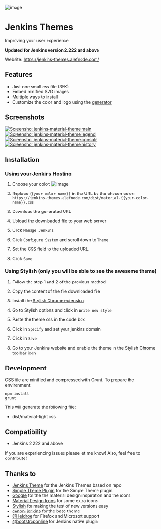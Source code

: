 ![image](https://jenkins-themes.alefnode.com/images/jenkins-new-design-theme-logo.jpg)
# Jenkins Themes
Improving your user experience

**Updated for Jenkins version 2.222 and above**


Website: https://jenkins-themes.alefnode.com/  

## Features
* Just one small css file (35K)
* Embed minified SVG images
* Multiple ways to install
* Customize the color and logo using the [generator][generator]

## Screenshots
[![Screenshot jenkins-material-theme main](https://jenkins-themes.alefnode.com/images/screenshot-jenkins-theme-material-main.png)](https://jenkins-themes.alefnode.com/images/screenshot-jenkins-theme-material-main.png)      [![Screenshot jenkins-material-theme legend](https://jenkins-themes.alefnode.com/images/screenshot-jenkins-theme-material-legend.png)](https://jenkins-themes.alefnode.com/images/screenshot-jenkins-theme-material-legend.png) [![Screenshot jenkins-material-theme console](https://jenkins-themes.alefnode.com/images/screenshot-jenkins-theme-material-console.png)](https://jenkins-themes.alefnode.com/images/screenshot-jenkins-theme-material-console.png)
[![Screenshot jenkins-material-theme history](https://jenkins-themes.alefnode.com/images/screenshot-jenkins-theme-material-history.png)](https://jenkins-themes.alefnode.com/images/screenshot-jenkins-theme-material-history.png)


## Installation

### Using your Jenkins Hosting
1. Choose your color:
![image](https://jenkins-themes.alefnode.com/images/pallete.png)

2. Replace `{{your-color-name}}` in the URL by the chosen color: `https://jenkins-themes.alefnode.com/dist/material-{{your-color-name}}.css`

3. Download the generated URL

4. Upload the downloaded file to your web server

4. Click `Manage Jenkins`

5. Click `Configure System` and scroll down to `Theme`

6. Set the CSS field to the uploaded URL.

7. Click `Save`


### Using Stylish (only you will be able to see the awesome theme)

1. Follow the step 1 and 2 of the previous method

1. Copy the content of the file downloaded file

1. Install the [Stylish Chrome extension][stylish]

1. Go to Stylish options and click in `Write new style`

1. Paste the theme css in the code box

1. Click in `Specify` and set your jenkins domain

1. Click in `Save`

1. Go to your Jenkins website and enable the theme in the Stylish Chrome toolbar icon


## Development

CSS file are minified and compressed with Grunt. To prepare the environment:

```
npm install
grunt
```

This will generate the following file:
- dist/material-light.css

## Compatibility
- Jenkins 2.222 and above


If you are experiencing issues please let me know! Also, feel free to contribute!

## Thanks to
- [Jenkins Theme][afonsof-repo] for the Jenkins Themes based on repo
- [Simple Theme Plugin][simple] for the Simple Theme plugin
- [Google][google] for the the material design inspiration and the icons
- [Material Design Icons][material-design-icons] for some extra icons
- [Stylish][stylish] for making the test of new versions easy
- [canon-jenkins][canon-jenkins] for the base theme
- [@Heldroe][heldroe] for Firefox and Microsoft support
- [@bootstraponline][bootstraponline] for Jenkins native plugin

[afonsof-repo]: https://github.com/afonsof/jenkins-material-theme
[simple]: https://wiki.jenkins-ci.org/display/JENKINS/Simple+Theme+Plugin
[google]: https://www.google.com/design/spec/material-design/introduction.html
[material-design-icons]: https://materialdesignicons.com/
[stylish]: https://chrome.google.com/webstore/detail/stylish/fjnbnpbmkenffdnngjfgmeleoegfcffe
[canon-jenkins]: https://github.com/rackerlabs/canon-jenkins
[heldroe]: https://github.com/Heldroe
[generator]: https://jenkins-themes.alefnode.com/
[bootstraponline]: https://github.com/bootstraponline
